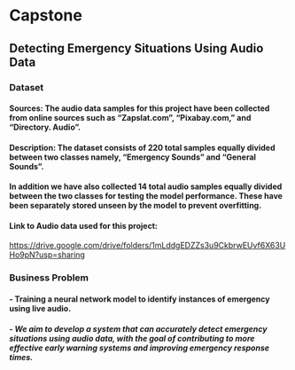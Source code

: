 # Capstone
## Detecting Emergency Situations Using Audio Data

### Dataset
#### Sources: The audio data samples for this project have been collected from online sources such as “Zapslat.com”, “Pixabay.com,” and “Directory. Audio”. 
#### Description: The dataset consists of 220 total samples equally divided between two classes namely, “Emergency Sounds” and “General Sounds”.
#### In addition we have also collected 14 total audio samples equally divided between the two classes for testing the model performance. These have been separately stored unseen by the model to prevent overfitting.

#### Link to Audio data used for this project:
https://drive.google.com/drive/folders/1mLddgEDZZs3u9CkbrwEUvf6X63UHo9pN?usp=sharing

### Business Problem
#### - Training a neural network model to identify instances of emergency using live audio.
##### - We aim to develop a system that can accurately detect emergency situations using audio data, with the goal of contributing to more effective early warning systems and improving emergency response times.
